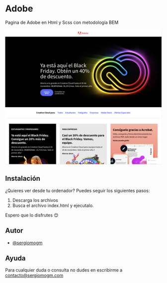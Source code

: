 # Adobe
Pagina de Adobe en Html y Scss con metodología BEM 

![Imagen Aplicación](/assets/captura-adobe.png?raw=true "Adobe")

## Instalación

¿Quieres ver desde tu ordenador? Puedes seguir los siguientes pasos:

1. Descarga los archivos
2. Busca el archivo index.html y ejecutalo.

Espero que lo disfrutes 😊

## Autor

- [@sergiomogm](https://www.github.com/sergiomogm)

## Ayuda

Para cualquier duda o consulta no dudes en escribirme a contacto@sergiomogm.com
